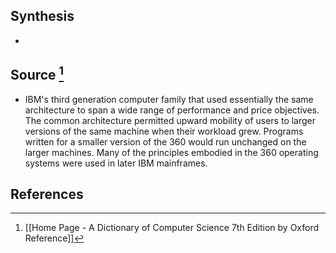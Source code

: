 ## Synthesis
- 
## Source [^1]
- IBM's third generation computer family that used essentially the same architecture to span a wide range of performance and price objectives. The common architecture permitted upward mobility of users to larger versions of the same machine when their workload grew. Programs written for a smaller version of the 360 would run unchanged on the larger machines. Many of the principles embodied in the 360 operating systems were used in later IBM mainframes.
## References

[^1]: [[Home Page - A Dictionary of Computer Science 7th Edition by Oxford Reference]]
